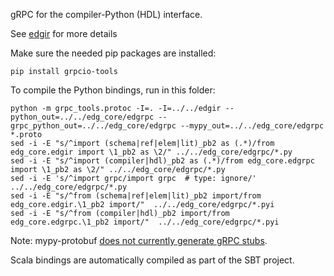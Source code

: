 gRPC for the compiler-Python (HDL) interface.

See [edgir](../../edgir) for more details 

Make sure the needed pip packages are installed:
```
pip install grpcio-tools
```

To compile the Python bindings, run in this folder:
```
python -m grpc_tools.protoc -I=. -I=../../edgir --python_out=../../edg_core/edgrpc --grpc_python_out=../../edg_core/edgrpc --mypy_out=../../edg_core/edgrpc *.proto
sed -i -E "s/^import (schema|ref|elem|lit)_pb2 as (.*)/from edg_core.edgir import \1_pb2 as \2/" ../../edg_core/edgrpc/*.py
sed -i -E "s/^import (compiler|hdl)_pb2 as (.*)/from edg_core.edgrpc import \1_pb2 as \2/" ../../edg_core/edgrpc/*.py
sed -i -E 's/^import grpc/import grpc  # type: ignore/' ../../edg_core/edgrpc/*.py
sed -i -E "s/^from (schema|ref|elem|lit)_pb2 import/from edg_core.edgir.\1_pb2 import/"  ../../edg_core/edgrpc/*.pyi
sed -i -E "s/^from (compiler|hdl)_pb2 import/from edg_core.edgrpc.\1_pb2 import/"  ../../edg_core/edgrpc/*.pyi
```

Note: mypy-protobuf [does not currently generate gRPC stubs](https://github.com/dropbox/mypy-protobuf/issues/46).

Scala bindings are automatically compiled as part of the SBT project.
